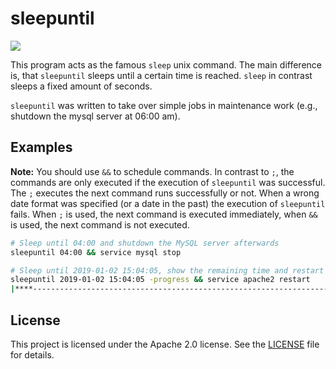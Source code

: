 # sleepuntil
<img src="https://travis-ci.org/jnidzwetzki/sleepuntil.svg?branch=master">

This program acts as the famous ``sleep`` unix command. The main difference is,  that ``sleepuntil`` sleeps until a certain time is reached. ``sleep`` in contrast sleeps a fixed amount of seconds.

``sleepuntil`` was written to take over simple jobs in maintenance work (e.g., shutdown the mysql server at 06:00 am).

## Examples
__Note:__ You should use ``&&`` to schedule commands. In contrast to ``;``, the commands are only executed if the execution of ``sleepuntil`` was successful. The ``;`` executes the next command runs successfully or not. When a wrong date format was specified (or a date in the past) the execution of ``sleepuntil`` fails. When ``;`` is used, the next command is executed immediately, when ``&&`` is used, the next command is not executed.

```bash
# Sleep until 04:00 and shutdown the MySQL server afterwards
sleepuntil 04:00 && service mysql stop

# Sleep until 2019-01-02 15:04:05, show the remaining time and restart the apcahe webserver afterwards
sleepuntil 2019-01-02 15:04:05 -progress && service apache2 restart
|****--------------------------------------------------------------------------------------------|
```

## License
This project is licensed under the Apache 2.0 license. See the [LICENSE](./LICENSE) file for details.

